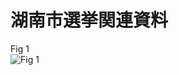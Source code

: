# 湖南市選挙関連資料

Fig 1  
![Fig 1]("https://user-images.githubusercontent.com/88083908/128006474-3c21a47e-dc85-428a-a0e8-ebe3f0d8cb1c.png")


